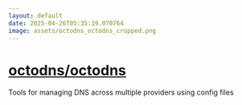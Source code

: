 ```yaml
---
layout: default
date: 2025-04-26T05:35:19.070764
image: assets/octodns_octodns_cropped.png
---
```


# [octodns/octodns](https://github.com/octodns/octodns)

Tools for managing DNS across multiple providers using config files
